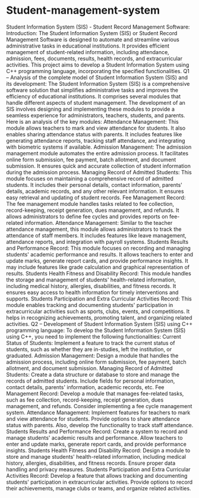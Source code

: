 # Student-management-system
Student Information System (SIS) - Student Record Management Software:
Introduction: The Student Information System (SIS) or Student Record Management Software is designed to automate and streamline various administrative tasks in educational institutions. It provides efficient management of student-related information, including attendance, admission, fees, documents, results, health records, and extracurricular activities. This project aims to develop a Student Information System using C++ programming language, incorporating the specified functionalities.
Q1 – Analysis of the complete model of Student Information System (SIS) and its development: 
The Student Information System (SIS) is a comprehensive software solution that simplifies administrative tasks and improves the efficiency of educational institutions. It comprises several modules that handle different aspects of student management. The development of an SIS involves designing and implementing these modules to provide a seamless experience for administrators, teachers, students, and parents. Here is an analysis of the key modules:
Attendance Management: This module allows teachers to mark and view attendance for students. It also enables sharing attendance status with parents. It includes features like generating attendance reports, tracking staff attendance, and integrating with biometric systems if available.
Admission Management: The admission management module automates the entire admission process. It facilitates online form submission, fee payment, batch allotment, and document submission. It ensures quick and accurate collection of student information during the admission process.
Managing Record of Admitted Students: This module focuses on maintaining a comprehensive record of admitted students. It includes their personal details, contact information, parents' details, academic records, and any other relevant information. It ensures easy retrieval and updating of student records.
Fee Management Record: The fee management module handles tasks related to fee collection, record-keeping, receipt generation, dues management, and refunds. It allows administrators to define fee cycles and provides reports on fee-related information.
Attendance Management: Similar to the teacher attendance management, this module allows administrators to track the attendance of staff members. It includes features like leave management, attendance reports, and integration with payroll systems.
Students Results and Performance Record: This module focuses on recording and managing students' academic performance and results. It allows teachers to enter and update marks, generate report cards, and provide performance insights. It may include features like grade calculation and graphical representation of results.
Students Health Fitness and Disability Record: This module handles the storage and management of students' health-related information, including medical history, allergies, disabilities, and fitness records. It ensures easy access to health information for timely interventions and supports.
Students Participation and Extra Curricular Activities Record: This module enables tracking and documenting students' participation in extracurricular activities such as sports, clubs, events, and competitions. It helps in recognizing achievements, promoting talent, and organizing related activities.
Q2 – Development of Student Information System (SIS) using C++ programming language:
 To develop the Student Information System (SIS) using C++, you need to implement the following functionalities:
Current Status of Students: Implement a feature to track the current status of students, such as whether they are in-studies, left the institution, or graduated.
Admission Management: Design a module that handles the admission process, including online form submission, fee payment, batch allotment, and document submission.
Managing Record of Admitted Students: Create a data structure or database to store and manage the records of admitted students. Include fields for personal information, contact details, parents' information, academic records, etc.
Fee Management Record: Develop a module that manages fee-related tasks, such as fee collection, record-keeping, receipt generation, dues management, and refunds. Consider implementing a fee cycle management system.
Attendance Management: Implement features for teachers to mark and view attendance for students. Provide options to share attendance status with parents. Also, develop the functionality to track staff attendance.
Students Results and Performance Record: Create a system to record and manage students' academic results and performance. Allow teachers to enter and update marks, generate report cards, and provide performance insights.
Students Health Fitness and Disability Record: Design a module to store and manage students' health-related information, including medical history, allergies, disabilities, and fitness records. Ensure proper data handling and privacy measures.
Students Participation and Extra Curricular Activities Record: Develop a feature that allows tracking and documenting students' participation in extracurricular activities. Provide options to record their achievements, manage clubs or teams, and organize related activities.
